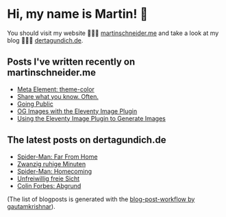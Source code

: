# Hi, my name is Martin! 👋 
You should visit my website 👨🏼‍💻  [martinschneider.me](https://martinschneider.me) and take a look at my blog 🤷🏼‍♂️ [dertagundich.de](https://www.dertagundich.de).

## Posts I've written recently on martinschneider.me
<!-- MSME-POST-LIST:START -->
- [Meta Element: theme-color](https://martinschneider.me/articles/meta-tag-theme-color/)
- [Share what you know. Often.](https://martinschneider.me/articles/share-what-you-know-often/)
- [Going Public](https://martinschneider.me/articles/going-public/)
- [OG Images with the Eleventy Image Plugin](https://martinschneider.me/articles/og-images-with-the-eleventy-image-plugin/)
- [Using the Eleventy Image Plugin to Generate Images](https://martinschneider.me/articles/switching-to-eleventy-img-to-generate-images/)
<!-- MSME-POST-LIST:END -->

## The latest posts on dertagundich.de
<!-- DTUI-POST-LIST:START -->
- [Spider-Man: Far From Home](https://www.dertagundich.de/2021/09/05/spider-man-far-from-home/)
- [Zwanzig ruhige Minuten](https://www.dertagundich.de/2021/09/05/zwanzig-ruhige-minuten/)
- [Spider-Man: Homecoming](https://www.dertagundich.de/2021/08/30/spider-man-homecoming/)
- [Unfreiwillig freie Sicht](https://www.dertagundich.de/2021/08/28/unfreiwillig-freie-sicht/)
- [Colin Forbes: Abgrund](https://www.dertagundich.de/2021/08/26/colin-forbes-abgrund/)
<!-- DTUI-POST-LIST:END -->

(The list of blogposts is generated with the [blog-post-workflow by gautamkrishnar](https://github.com/gautamkrishnar/blog-post-workflow)).
